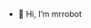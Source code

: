 - 👋 Hi, I’m mrrobot
<!---
payamrahimi00/payamrahimi00 is a ✨ special ✨ repository because its `README.md` (this file) appears on your GitHub profile.
You can click the Preview link to take a look at your changes.
--->
